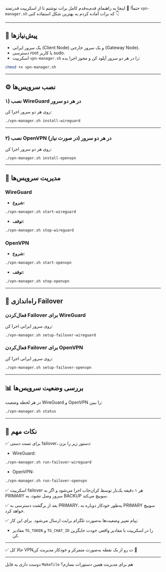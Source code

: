 حتماً! 🙌 اینجا یه راهنمای قدم‌به‌قدم کامل برات نوشتم تا از اسکریپت قدرتمند `vpn-manager.sh` که برات آماده کردم به بهترین شکل استفاده کنی 👇

---

## 🎯 پیش‌نیازها

* یک سرور ایرانی (Client Node) و یک سرور خارجی (Gateway Node).
* دسترسی root یا کاربر sudo.
* اسکریپت `vpn-manager.sh` را در هر دو سرور آپلود کن و مجوز اجرا بده:

```bash
chmod +x vpn-manager.sh
```

---

## ⚙️ نصب سرویس‌ها

### ۱) نصب WireGuard در هر دو سرور

روی هر دو سرور اجرا کن:

```bash
./vpn-manager.sh install-wireguard
```

---

### ۲) نصب OpenVPN در هر دو سرور (در صورت نیاز)

روی هر دو سرور اجرا کن:

```bash
./vpn-manager.sh install-openvpn
```

---

## 🚀 مدیریت سرویس‌ها

### WireGuard

* **شروع:**

```bash
./vpn-manager.sh start-wireguard
```

* **توقف:**

```bash
./vpn-manager.sh stop-wireguard
```

### OpenVPN

* **شروع:**

```bash
./vpn-manager.sh start-openvpn
```

* **توقف:**

```bash
./vpn-manager.sh stop-openvpn
```

---

## 🔄 راه‌اندازی Failover

### فعال‌کردن Failover برای WireGuard

روی سرور ایرانی اجرا کن:

```bash
./vpn-manager.sh setup-failover-wireguard
```

### فعال‌کردن Failover برای OpenVPN

روی سرور ایرانی اجرا کن:

```bash
./vpn-manager.sh setup-failover-openvpn
```

---

## 📊 بررسی وضعیت سرویس‌ها

در هر لحظه وضعیت WireGuard و OpenVPN را ببین:

```bash
./vpn-manager.sh status
```

---

## 📝 نکات مهم

✅ برای تست دستی failover، دستور زیر را بزن:

* WireGuard:

```bash
./vpn-manager.sh run-failover-wireguard
```

* OpenVPN:

```bash
./vpn-manager.sh run-failover-openvpn
```

✅ اسکریپت failover هر ۱ دقیقه یک‌بار توسط کران‌جاب اجرا می‌شود و اگر به PRIMARY سرور وصل نشود، به BACKUP سوییچ می‌کند.

✅ بعد از برگشت دسترسی به PRIMARY، به‌طور خودکار دوباره به PRIMARY سوییچ خواهد کرد.

✅ پیام تغییر وضعیت‌ها به‌صورت تلگرام برایت ارسال می‌شود. برای این کار:

* مقادیر `TG_TOKEN` و `TG_CHAT_ID` را در اسکریپت با مقادیر واقعی خودت جایگزین کن.

---

✅ حالا کل VPNت رو از یک نقطه به‌صورت متمرکز و خودکار مدیریت کن 🎉

---

دوست داری یه فایل `Makefile` هم برای مدیریت همین دستورات بسازم؟

